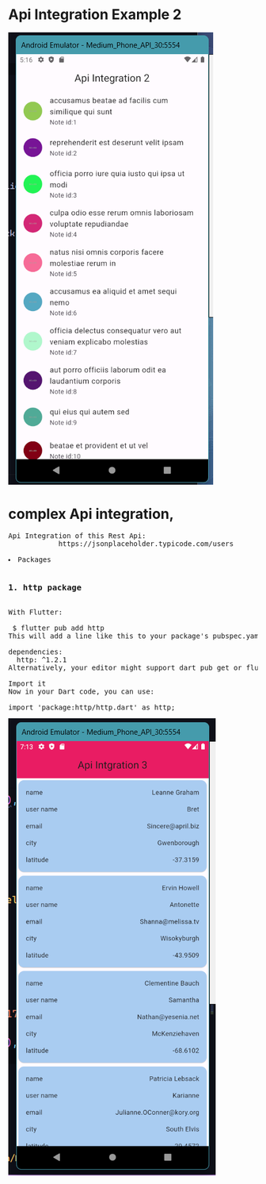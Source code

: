 # Api Integration Example 2<br>
![img](https://github.com/suraj-khot-19/img/blob/main/img4.png)

# complex Api integration,
<pre>
Api Integration of this Rest Api:
            <link>https://jsonplaceholder.typicode.com/users</link>

<li>Packages</li>
<h3>1. http package</h3>
With Flutter:

 $ flutter pub add http
This will add a line like this to your package's pubspec.yaml (and run an implicit dart pub get):

dependencies:
  http: ^1.2.1
Alternatively, your editor might support dart pub get or flutter pub get. Check the docs for your editor to learn more.

Import it
Now in your Dart code, you can use:

import 'package:http/http.dart' as http;
</pre>
![ss](https://github.com/suraj-khot-19/img/blob/main/img5.png)
